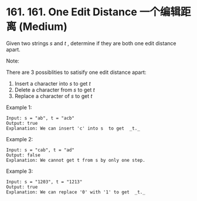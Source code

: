 # 161. 161. One Edit Distance 一个编辑距离 (Medium)

Given two strings *s* and *t* , determine if they are both one edit distance apart.

Note: 

There are 3 possiblities to satisify one edit distance apart:

1. Insert a character into *s* to get *t*
2. Delete a character from *s* to get *t*
3. Replace a character of *s* to get *t*

Example 1:

```
Input: s = "ab", t = "acb"
Output: true
Explanation: We can insert 'c' into s  to get  _t._
```

Example 2:

```
Input: s = "cab", t = "ad"
Output: false
Explanation: We cannot get t from s by only one step.
```

Example 3:

```
Input: s = "1203", t = "1213"
Output: true
Explanation: We can replace '0' with '1' to get  _t._
```